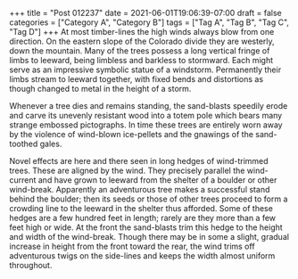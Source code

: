 +++
title = "Post 012237"
date = 2021-06-01T19:06:39-07:00
draft = false
categories = ["Category A", "Category B"]
tags = ["Tag A", "Tag B", "Tag C", "Tag D"]
+++
At most timber-lines the high winds always blow from one direction. On the eastern slope of the Colorado divide they are westerly, down the mountain. Many of the trees possess a long vertical fringe of limbs to leeward, being limbless and barkless to stormward. Each might serve as an impressive symbolic statue of a windstorm. Permanently their limbs stream to leeward together, with fixed bends and distortions as though changed to metal in the height of a storm.

Whenever a tree dies and remains standing, the sand-blasts speedily erode and carve its unevenly resistant wood into a totem pole which bears many strange embossed pictographs. In time these trees are entirely worn away by the violence of wind-blown ice-pellets and the gnawings of the sand-toothed gales.

Novel effects are here and there seen in long hedges of wind-trimmed trees. These are aligned by the wind. They precisely parallel the wind-current and have grown to leeward from the shelter of a boulder or other wind-break. Apparently an adventurous tree makes a successful stand behind the boulder; then its seeds or those of other trees proceed to form a crowding line to the leeward in the shelter thus afforded. Some of these hedges are a few hundred feet in length; rarely are they more than a few feet high or wide. At the front the sand-blasts trim this hedge to the height and width of the wind-break. Though there may be in some a slight, gradual increase in height from the front toward the rear, the wind trims off adventurous twigs on the side-lines and keeps the width almost uniform throughout.
